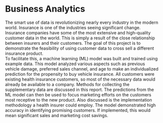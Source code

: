 # Business Analytics
The smart use of data is revolutionizing nearly every industry in the modern world. Insurance is one of the industries seeing significant change. Insurance companies have some of the most extensive and high-quality customer data in the world. This is simply a result of the close relationship between insurers and their customers. The goal of this project is to demonstrate the feasibility of using customer data to cross sell a different insurance product.  
To facilitate this, a machine learning (ML) model was built and trained using example data. This model analyzed various aspects such as previous vehicle damage, preferred sales channel, and age to make an individualized prediction for the propensity to buy vehicle insurance. All customers were existing health insurance customers, so most of the necessary data would already be available to a company. Methods for collecting the supplementary data are discussed in this report. The predictions from the ML model can then be used to focus marketing efforts on the customers most receptive to the new product. Also discussed is the implementation methodology a health insurer could employ. The model demonstrated high accuracy in identifying promising customers. If implemented, this would mean significant sales and marketing cost savings. 
